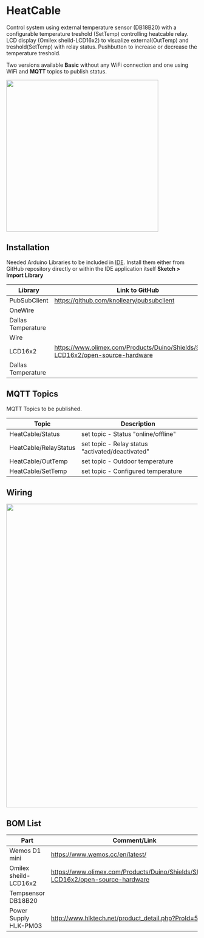 # HeatCable

Control system using external temperature sensor (DB18B20) with a configurable temperature treshold (SetTemp) controlling heatcable relay. LCD display (Omilex sheild-LCD16x2) to visualize external(OutTemp) and treshold(SetTemp) with relay status. Pushbutton to increase or decrease the temperature treshold.     

Two versions available **Basic** without any WiFi connection and one using WiFi and **MQTT** topics to publish status. 

<img src="https://github.com/MagnusPer/HeatCable/blob/main/images/LCDdisplay.jpg" width="400">


## Installation
Needed Arduino Libraries to be included in [IDE](https://www.arduino.cc/en/Main/Software). Install them either from GitHub repository directly or within the IDE application itself **Sketch > Import Library** 

| Library                            | Link to GitHub                                      |  Basic  |  MQTT  | 
| ---------------------------------- | --------------------------------------------------- |---------|--------|
| PubSubClient                       |  https://github.com/knolleary/pubsubclient          |         |   X    |     
| OneWire                            |                                                     |   X     |   X    |
| Dallas Temperature                 |                                                     |   X     |   X    |   
| Wire                               |                                                     |   X     |   X    |  
| LCD16x2                            | https://www.olimex.com/Products/Duino/Shields/SHIELD-LCD16x2/open-source-hardware |   X     |   X    |  
| Dallas Temperature                 |                                                     |   X     |   X    |  


## MQTT Topics
MQTT Topics to be published. 

| Topic                              | Description                                         |
| ---------------------------------- | --------------------------------------------------- |
| HeatCable/Status                   |  set topic - Status "online/offline"                |
| HeatCable/RelayStatus              |  set topic - Relay status "activated/deactivated"   |
| HeatCable/OutTemp                  |  set topic - Outdoor temperature                    |
| HeatCable/SetTemp                  |  set topic - Configured temperature                 |


## Wiring
<img src="https://github.com/MagnusPer/HeatCable/blob/main/images/HeatCable.JPG" width="800">


## BOM List
| Part                               | Comment/Link                                        |
| ---------------------------------- | --------------------------------------------------- |
|  Wemos D1 mini                     | https://www.wemos.cc/en/latest/                     |   
|  Omilex sheild-LCD16x2             | https://www.olimex.com/Products/Duino/Shields/SHIELD-LCD16x2/open-source-hardware |
|  Tempsensor DB18B20                |                                                     |  
|  Power Supply HLK-PM03             | http://www.hlktech.net/product_detail.php?ProId=59  |  


